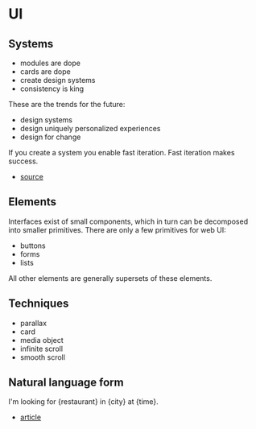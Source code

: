 # UI

## Systems
- modules are dope
- cards are dope
- create design systems
- consistency is king

These are the trends for the future:
- design systems
- design uniquely personalized experiences
- design for change

If you create a system you enable fast iteration. Fast iteration makes success.

- [source](http://blog.intercom.io/design-futures-1-creating-systems-not-products/)

## Elements
Interfaces exist of small components, which in turn can be decomposed into
smaller primitives. There are only a few primitives for web UI:
- buttons
- forms
- lists

All other elements are generally supersets of these elements.

## Techniques
- parallax
- card
- media object
- infinite scroll
- smooth scroll

## Natural language form
I'm looking for {restaurant} in {city} at {time}.

- [article](http://www.jroehm.com/2014/01/ui-pattern-natural-language-form/)
